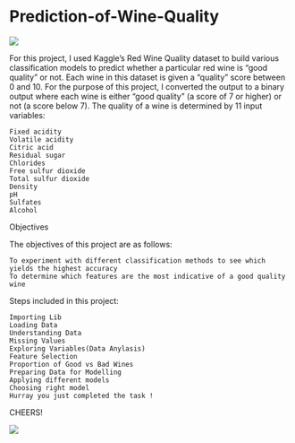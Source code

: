 # Prediction-of-Wine-Quality

<img src="https://miro.medium.com/max/875/1*2ayKmvVZCYaLPl-nmLLp5g.png">

For this project, I used Kaggle’s Red Wine Quality dataset to build various classification models to predict whether a particular red wine is “good quality” or not. Each wine in this dataset is given a “quality” score between 0 and 10. For the purpose of this project, I converted the output to a binary output where each wine is either “good quality” (a score of 7 or higher) or not (a score below 7). The quality of a wine is determined by 11 input variables:

    Fixed acidity
    Volatile acidity
    Citric acid
    Residual sugar
    Chlorides
    Free sulfur dioxide
    Total sulfur dioxide
    Density
    pH
    Sulfates
    Alcohol

Objectives

The objectives of this project are as follows:

    To experiment with different classification methods to see which yields the highest accuracy
    To determine which features are the most indicative of a good quality wine

Steps included in this project:

    Importing Lib
    Loading Data
    Understanding Data
    Missing Values
    Exploring Variables(Data Anylasis)
    Feature Selection
    Proportion of Good vs Bad Wines
    Preparing Data for Modelling
    Applying different models
    Choosing right model
    Hurray you just completed the task !
    
CHEERS!

<img src="http://media-cdn.tripadvisor.com/media/photo-s/10/28/86/6f/wine-cheers.jpg">


